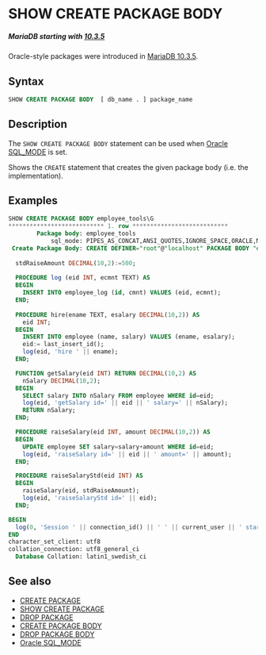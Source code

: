 # SHOW CREATE PACKAGE BODY

##### MariaDB starting with [10.3.5](/kb/en/mariadb-1035-release-notes/)

Oracle-style packages were introduced in [MariaDB 10.3.5](/kb/en/mariadb-1035-release-notes/).

## Syntax

```sql
SHOW CREATE PACKAGE BODY  [ db_name . ] package_name
```

## Description

The `SHOW CREATE PACKAGE BODY` statement can be used when [Oracle SQL_MODE](/kb/en/sql_modeoracle-from-mariadb-103/) is set.

Shows the `CREATE` statement that creates the given package body (i.e. the implementation).

## Examples

```sql
SHOW CREATE PACKAGE BODY employee_tools\G
*************************** 1. row ***************************
        Package body: employee_tools
            sql_mode: PIPES_AS_CONCAT,ANSI_QUOTES,IGNORE_SPACE,ORACLE,NO_KEY_OPTIONS,NO_TABLE_OPTIONS,NO_FIELD_OPTIONS,NO_AUTO_CREATE_USER
 Create Package Body: CREATE DEFINER="root"@"localhost" PACKAGE BODY "employee_tools" AS
  
  stdRaiseAmount DECIMAL(10,2):=500;
  
  PROCEDURE log (eid INT, ecmnt TEXT) AS
  BEGIN
    INSERT INTO employee_log (id, cmnt) VALUES (eid, ecmnt);
  END;
  
  PROCEDURE hire(ename TEXT, esalary DECIMAL(10,2)) AS
    eid INT;
  BEGIN
    INSERT INTO employee (name, salary) VALUES (ename, esalary);
    eid:= last_insert_id();
    log(eid, 'hire ' || ename);
  END;

  FUNCTION getSalary(eid INT) RETURN DECIMAL(10,2) AS
    nSalary DECIMAL(10,2);
  BEGIN
    SELECT salary INTO nSalary FROM employee WHERE id=eid;
    log(eid, 'getSalary id=' || eid || ' salary=' || nSalary);
    RETURN nSalary;
  END;

  PROCEDURE raiseSalary(eid INT, amount DECIMAL(10,2)) AS
  BEGIN
    UPDATE employee SET salary=salary+amount WHERE id=eid;
    log(eid, 'raiseSalary id=' || eid || ' amount=' || amount);
  END;

  PROCEDURE raiseSalaryStd(eid INT) AS
  BEGIN
    raiseSalary(eid, stdRaiseAmount);
    log(eid, 'raiseSalaryStd id=' || eid);
  END;

BEGIN  
  log(0, 'Session ' || connection_id() || ' ' || current_user || ' started');
END
character_set_client: utf8
collation_connection: utf8_general_ci
  Database Collation: latin1_swedish_ci
```

## See also

- [CREATE PACKAGE](/sql-statements-structure/sql-statements/data-definition/create/create-package)
- [SHOW CREATE PACKAGE](/sql-statements-structure/sql-statements/administrative-sql-statements/show/show-create-package)
- [DROP PACKAGE](/sql-statements-structure/sql-statements/data-definition/drop/drop-package)
- [CREATE PACKAGE BODY](/sql-statements-structure/sql-statements/data-definition/create/create-package-body)
- [DROP PACKAGE BODY](/sql-statements-structure/sql-statements/data-definition/drop/drop-package-body)
- [Oracle SQL_MODE](/kb/en/sql_modeoracle-from-mariadb-103/)